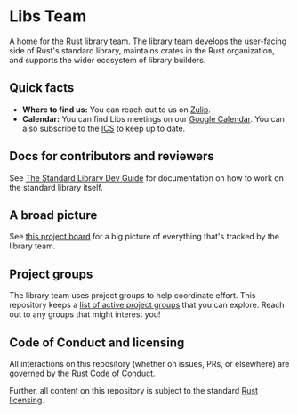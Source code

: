 # Libs Team

A home for the Rust library team. The library team develops the user-facing side
of Rust's standard library, maintains crates in the Rust organization, and
supports the wider ecosystem of library builders.

## Quick facts

- **Where to find us:** You can reach out to us on [Zulip](https://rust-lang.zulipchat.com).
- **Calendar:** You can find Libs meetings on our [Google Calendar](https://calendar.google.com/calendar/embed?src=9kuu8evq4eh6uacm262k0phri8%40group.calendar.google.com). You can also subscribe to the [ICS](https://calendar.google.com/calendar/ical/9kuu8evq4eh6uacm262k0phri8%40group.calendar.google.com/public/basic.ics) to keep up to date.

## Docs for contributors and reviewers

See [The Standard Library Dev Guide](https://github.com/rust-lang/std-dev-guide) for documentation on how to work on the standard library itself.

## A broad picture

See [this project board](https://github.com/rust-lang/libs-team/projects/2) for a big picture of everything that's tracked by the library team.

## Project groups

The library team uses project groups to help coordinate effort.
This repository keeps a [list of active project groups](https://github.com/rust-lang/libs-team/issues?q=is%3Aissue+is%3Aopen+label%3Aproject-group) that you can explore.
Reach out to any groups that might interest you!

## Code of Conduct and licensing

All interactions on this repository (whether on issues, PRs, or
elsewhere) are governed by the [Rust Code of
Conduct](CODE_OF_CONDUCT.md).

Further, all content on this repository is subject to the standard
[Rust](LICENSE-MIT) [licensing](LICENSE-APACHE).
